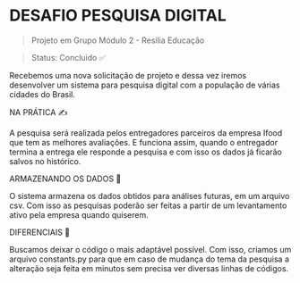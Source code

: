 <h1>DESAFIO PESQUISA DIGITAL</h1>

> Projeto em Grupo Módulo 2 - Resilia Educação

> Status: Concluido ✅

Recebemos uma nova solicitação de projeto e
dessa vez iremos desenvolver um sistema para pesquisa digital com a população 
de várias cidades do Brasil. 


NA PRÁTICA ✍️


A pesquisa será realizada pelos entregadores parceiros da empresa
Ifood que tem as melhores avaliações. E funciona assim, quando o entregador termina a entrega ele responde 
a pesquisa e com isso os dados já ficarão salvos no histórico.


ARMAZENANDO OS DADOS 💾


O sistema armazena os dados obtidos para análises futuras, em um arquivo csv.
Com isso as pesquisas poderão ser feitas a partir de um levantamento 
ativo pela empresa quando quiserem.


DIFERENCIAIS 🚀


Buscamos deixar o código o mais adaptável possível. Com isso, criamos um arquivo constants.py para que 
em caso de mudança do tema da pesquisa a alteração seja feita em minutos sem precisa ver diversas linhas de códigos.
